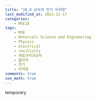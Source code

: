 ```yaml
---
title: "18.8 금속의 전기 비저항"
last_modified_at: 2021-11-17
categories:
    - MSE18
tags:
    - MSE
    - Materials Science and Engineering
    - Physics
    - electrical
    - resitivity
    - 재료과학과공학
    - 물리학
    - 전기
    - 비저항
comments: true
use_math: true
---
```


temporary